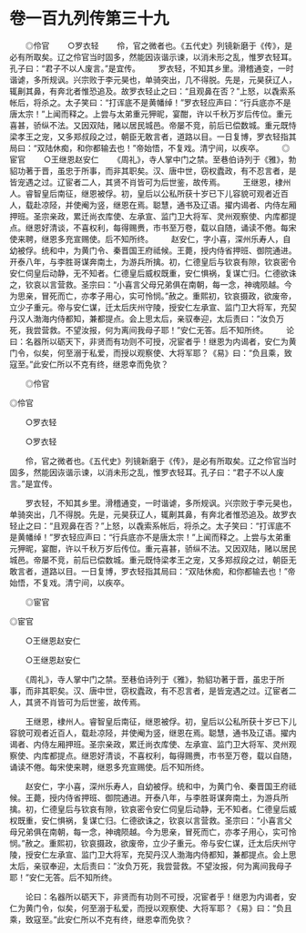 # 卷一百九列传第三十九

　　◎伶官 　　○罗衣轻 　　伶，官之微者也。《五代史》列镜新磨于《传》，是必有所取矣。辽之伶官当时固多，然能因诙谐示谏，以消未形之乱，惟罗衣轻耳。孔子曰：“君子不以人废言。”是宜传。 　　罗衣轻，不知其乡里。滑稽通变，一时谐谑，多所规讽。兴宗败于李元昊也，单骑突出，几不得脱。先是，元昊获辽人，辄劓其鼻，有奔北者惟恐追及。故罗衣轻止之曰：“且观鼻在否？”上怒，以毳索系帐后，将杀之。太子笑曰：“打诨底不是黄幡绰！”罗衣轻应声曰：“行兵底亦不是唐太宗！”上闻而释之。上尝与太弟重元狎昵，宴酣，许以千秋万岁后传位。重元喜甚，骄纵不法。又因双陆，赌以居民城邑。帝屡不竞，前后已偿数城。重元既恃梁孝王之宠，又多郑叔段之过，朝臣无敢言者，道路以目。一日复博，罗衣轻指其局曰：“双陆休痴，和你都输去也！”帝始悟，不复戏。清宁间，以疾卒。 　　◎宦官 　　○王继恩赵安仁 　　《周礼》，寺人掌中门之禁。至巷伯诗列于《雅》，勃貂功著于晋，虽忠于所事，而非其职矣。汉、唐中世，窃权蠹政，有不忍言者，是皆宠遇之过。辽宦者二人，其贤不肖皆可为后世鉴，故传焉。 　　王继恩，棣州人。睿智皇后南征，继恩被俘。初，皇后以公私所获十岁已下儿容貌可观者近百人，载赴凉陉，并使阉为竖，继恩在焉。聪慧，通书及辽语。擢内谒者、内侍左厢押班。圣宗亲政，累迁尚衣库使、左承宣、监门卫大将军、灵州观察使、内库都提点。继恩好清谈，不喜权利，每得赐赉，市书至万卷，载以自随，诵读不倦。每宋使来聘，继恩多充宣赐使。后不知所终。 　　赵安仁，字小喜，深州乐寿人，自幼被俘。统和中，为黄门令、秦晋国王府祗候。王薨，授内侍省押班、御院通进。开泰八年，与李胜哥谋奔南土，为游兵所擒。初，仁德皇后与钦哀有隙，钦哀密令安仁伺皇后动静，无不知者。仁德皇后威权既重，安仁惧祸，复谋亡归。仁德欲诛之，钦哀以言营救。圣宗曰：“小喜言父母兄弟俱在南朝，每一念，神魂陨越。今为思亲，冒死而亡，亦孝子用心，实可怜悯。”赦之。重熙初，钦哀摄政，欲废帝，立少子重元。帝与安仁谋，迁太后庆州守陵，授安仁左承宣、监门卫大将军，充契丹汉人渤海内侍都知，兼都提点。会上思太后，亲驭奉迎，太后责曰：”汝负万死，我尝营救。不望汝报，何为离间我母子耶！”安仁无答。后不知所终。 　　论曰：名器所以砺天下，非贤而有功则不可授，况宦者乎！继恩为内谒者，安仁为黄门令，似矣，何至溺于私爱，而授以观察使、大将军耶？《易》曰：“负且乘，致寇至。”此安仁所以不克有终，继恩幸而免欤？

　　◎伶官

◎伶官

　　○罗衣轻

　　○罗衣轻

　　伶，官之微者也。《五代史》列镜新磨于《传》，是必有所取矣。辽之伶官当时固多，然能因诙谐示谏，以消未形之乱，惟罗衣轻耳。孔子曰：“君子不以人废言。”是宜传。

　　罗衣轻，不知其乡里。滑稽通变，一时谐谑，多所规讽。兴宗败于李元昊也，单骑突出，几不得脱。先是，元昊获辽人，辄劓其鼻，有奔北者惟恐追及。故罗衣轻止之曰：“且观鼻在否？”上怒，以毳索系帐后，将杀之。太子笑曰：“打诨底不是黄幡绰！”罗衣轻应声曰：“行兵底亦不是唐太宗！”上闻而释之。上尝与太弟重元狎昵，宴酣，许以千秋万岁后传位。重元喜甚，骄纵不法。又因双陆，赌以居民城邑。帝屡不竞，前后已偿数城。重元既恃梁孝王之宠，又多郑叔段之过，朝臣无敢言者，道路以目。一日复博，罗衣轻指其局曰：“双陆休痴，和你都输去也！”帝始悟，不复戏。清宁间，以疾卒。

　　◎宦官

◎宦官

　　○王继恩赵安仁

　　○王继恩赵安仁

　　《周礼》，寺人掌中门之禁。至巷伯诗列于《雅》，勃貂功著于晋，虽忠于所事，而非其职矣。汉、唐中世，窃权蠹政，有不忍言者，是皆宠遇之过。辽宦者二人，其贤不肖皆可为后世鉴，故传焉。

　　王继恩，棣州人。睿智皇后南征，继恩被俘。初，皇后以公私所获十岁已下儿容貌可观者近百人，载赴凉陉，并使阉为竖，继恩在焉。聪慧，通书及辽语。擢内谒者、内侍左厢押班。圣宗亲政，累迁尚衣库使、左承宣、监门卫大将军、灵州观察使、内库都提点。继恩好清谈，不喜权利，每得赐赉，市书至万卷，载以自随，诵读不倦。每宋使来聘，继恩多充宣赐使。后不知所终。

　　赵安仁，字小喜，深州乐寿人，自幼被俘。统和中，为黄门令、秦晋国王府祗候。王薨，授内侍省押班、御院通进。开泰八年，与李胜哥谋奔南土，为游兵所擒。初，仁德皇后与钦哀有隙，钦哀密令安仁伺皇后动静，无不知者。仁德皇后威权既重，安仁惧祸，复谋亡归。仁德欲诛之，钦哀以言营救。圣宗曰：“小喜言父母兄弟俱在南朝，每一念，神魂陨越。今为思亲，冒死而亡，亦孝子用心，实可怜悯。”赦之。重熙初，钦哀摄政，欲废帝，立少子重元。帝与安仁谋，迁太后庆州守陵，授安仁左承宣、监门卫大将军，充契丹汉人渤海内侍都知，兼都提点。会上思太后，亲驭奉迎，太后责曰：”汝负万死，我尝营救。不望汝报，何为离间我母子耶！”安仁无答。后不知所终。

　　论曰：名器所以砺天下，非贤而有功则不可授，况宦者乎！继恩为内谒者，安仁为黄门令，似矣，何至溺于私爱，而授以观察使、大将军耶？《易》曰：“负且乘，致寇至。”此安仁所以不克有终，继恩幸而免欤？